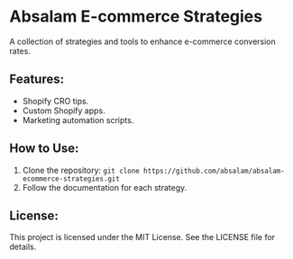 # Absalam E-commerce Strategies
A collection of strategies and tools to enhance e-commerce conversion rates.

## Features:
- Shopify CRO tips.
- Custom Shopify apps.
- Marketing automation scripts.

## How to Use:
1. Clone the repository: `git clone https://github.com/absalam/absalam-ecommerce-strategies.git`
2. Follow the documentation for each strategy.

## License:
This project is licensed under the MIT License. See the LICENSE file for details.
